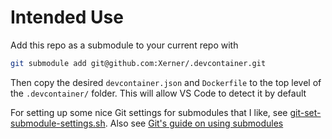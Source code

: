 # Intended Use

Add this repo as a submodule to your current repo with 

```sh
git submodule add git@github.com:Xerner/.devcontainer.git
```

Then copy the desired `devcontainer.json` and `Dockerfile` to the top level of the `.devcontainer/` folder. This will allow VS Code to detect it by default

For setting up some nice Git settings for submodules that I like, see [git-set-submodule-settings.sh](https://github.com/Xerner/repos/blob/main/scripts/git-set-submodule-settings.sh). Also see [Git's guide on using submodules](https://git-scm.com/book/en/v2/Git-Tools-Submodules)
